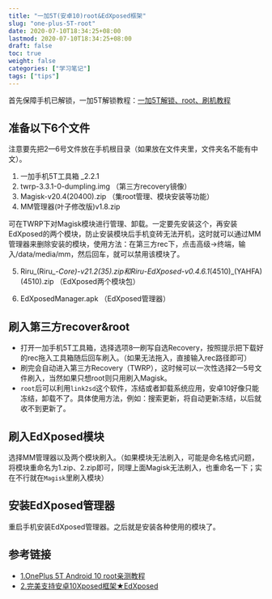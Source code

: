 ```yaml
---
title: "一加5T(安卓10)root&EdXposed框架"
slug: "one-plus-5T-root"
date: 2020-07-10T18:34:25+08:00
lastmod: 2020-07-10T18:34:25+08:00
draft: false
toc: true
weight: false
categories: ["学习笔记"]
tags: ["tips"]
---
```


 首先保障手机已解锁，一加5T解锁教程：[一加5T解锁、root、刷机教程](https://www.oneplusbbs.com/forum.php?mod=viewthread&tid=3829403)

## 准备以下6个文件

注意要先把2—6号文件放在手机根目录（如果放在文件夹里，文件夹名不能有中文）。

1. 一加手机5T工具箱 _2.2.1
2. twrp-3.3.1-0-dumpling.img  （第三方recovery镜像）
3. Magisk-v20.4(20400).zip （集root管理、模块安装等功能）
4. MM管理器(叶子修改版)v1.8.zip 

<div class="note info">可在TWRP下对Magisk模块进行管理、卸载。一定要先安装这个，再安装EdXposed的两个模块，防止安装模块后手机变砖无法开机，这时就可以通过MM管理器来删除安装的模块，使用方法：在第三方rec下，点击高级→终端，输入/data/media/mm，然后回车，就可以禁用该模块了。</div>

5. Riru_(Riru_-_Core)-v21.2(35).zip和Riru_-_EdXposed-v0.4.6.1_(4510)_(YAHFA)(4510).zip （EdXposed两个模块包）

6. EdXposedManager.apk （EdXposed管理器）

## 刷入第三方recover&root

+ 打开一加手机5T工具箱，选择选项8—刷写自选Recovery，按照提示把下载好的rec拖入工具箱随后回车刷入。（如果无法拖入，直接输入rec路径即可）
+ 刷完会自动进入第三方Recovery（TWRP），这时候可以一次性选择2—5号文件刷入，当然如果只想root则只用刷入Magisk。
+ `root`后可以利用`link2sd`这个软件，冻结或者卸载系统应用，安卓10好像只能冻结，卸载不了。具体使用方法，例如：搜索更新，将自动更新冻结，以后就收不到更新了。

## 刷入EdXposed模块

选择MM管理器以及两个模块刷入。（如果模块无法刷入，可能是命名格式问题，将模块重命名为1.zip、2.zip即可，同理上面Magisk无法刷入，也重命名一下；实在不行就在`Magisk`里刷入模块）

## 安装EdXposed管理器

   重启手机安装EdXposed管理器。之后就是安装各种使用的模块了。

## 参考链接

+ [1.OnePlus 5T Android 10 root亲测教程](https://www.oneplusbbs.com/thread-5460360-1.html)
+ [2.完美支持安卓10Xposed框架★EdXposed](https://www.oneplusbbs.com/forum.php?mod=viewthread&tid=4662409)

